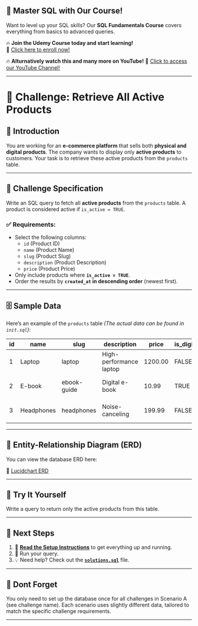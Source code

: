 ## 🚀 Master SQL with Our Course!  
Want to level up your SQL skills? Our **SQL Fundamentals Course** covers everything from basics to advanced queries.  

🔥 **Join the Udemy Course today and start learning!**  
📌 [Click here to enroll now!](https://www.udemy.com/course/sql-fundamentals-postgresql/?referralCode=3ADAD1B84D5002E61B22)  

🔥 **Alturnatively watch this and many more on YouTube!**
📌 [Click to access our YouTube Channel!](https://www.youtube.com/veryacademy)  

---

# 🚀 Challenge: Retrieve All Active Products  

## 📖 Introduction  
You are working for an **e-commerce platform** that sells both **physical and digital products**. The company wants to display only **active products** to customers. Your task is to retrieve these active products from the `products` table.  

---

## 🎯 Challenge Specification  
Write an SQL query to fetch all **active products** from the `products` table. A product is considered active if `is_active = TRUE`.  

### ✅ Requirements:  
- Select the following columns:  
  - `id` (Product ID)  
  - `name` (Product Name)  
  - `slug` (Product Slug)  
  - `description` (Product Description)  
  - `price` (Product Price)  
- Only include products where **`is_active = TRUE`**.  
- Order the results by **`created_at` in descending order** (newest first).  

---

## 🗄️ Sample Data  
Here’s an example of the `products` table _(The actual data can be found in `init.sql`)_:  

| id | name        | slug        | description             | price  | is_digital | is_active | created_at          |  
|----|------------|------------|-------------------------|--------|------------|-----------|---------------------|  
| 1  | Laptop     | laptop     | High-performance laptop | 1200.00 | FALSE      | TRUE      | 2024-03-20 10:30:00 |  
| 2  | E-book     | ebook-guide | Digital e-book         | 10.99  | TRUE       | FALSE     | 2024-02-10 09:00:00 |  
| 3  | Headphones | headphones | Noise-canceling        | 199.99 | FALSE      | TRUE      | 2024-03-18 14:15:00 |  

---

## 📌 Entity-Relationship Diagram (ERD)

You can view the database ERD here:  

🔗 [Lucidchart ERD](https://lucid.app/lucidchart/90664290-7d25-4076-825a-b719f04140f2/edit?viewport_loc=-4160%2C1399%2C2107%2C1076%2C0_0&invitationId=inv_cb44d210-28fb-4ad3-b952-1af4af42f529)  

---

## 🤔 Try It Yourself  
Write a query to return only the active products from this table.  

---

## 🔗 Next Steps  
1. 📌 **[Read the Setup Instructions](setup.md)** to get everything up and running.  
2. 📝 Run your query.  
3. 💡 Need help? Check out the **[`solutions.sql`](solutions.sql)** file.  

---

## 📌 Dont Forget  
You only need to set up the database once for all challenges in Scenario A (see challenge name). Each scenario uses slightly different data, tailored to match the specific challenge requirements.  

---